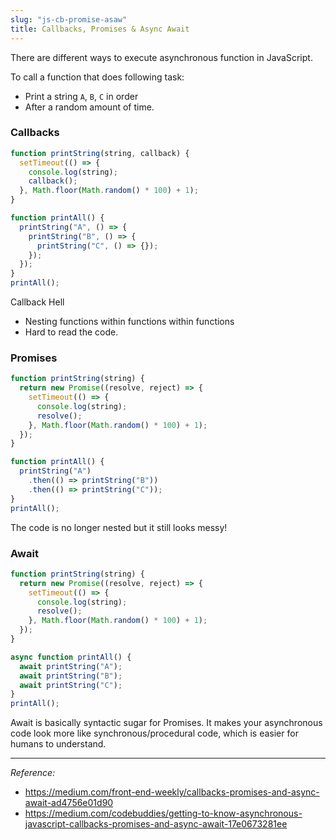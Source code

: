 ```yaml
---
slug: "js-cb-promise-asaw"
title: Callbacks, Promises & Async Await
---
```


There are different ways to execute asynchronous function in JavaScript.

To call a function that does following task:

- Print a string `A`, `B`, `C` in order
- After a random amount of time.

### Callbacks

```javascript
function printString(string, callback) {
  setTimeout(() => {
    console.log(string);
    callback();
  }, Math.floor(Math.random() * 100) + 1);
}

function printAll() {
  printString("A", () => {
    printString("B", () => {
      printString("C", () => {});
    });
  });
}
printAll();
```

Callback Hell

- Nesting functions within functions within functions
- Hard to read the code.

### Promises

```javascript
function printString(string) {
  return new Promise((resolve, reject) => {
    setTimeout(() => {
      console.log(string);
      resolve();
    }, Math.floor(Math.random() * 100) + 1);
  });
}

function printAll() {
  printString("A")
    .then(() => printString("B"))
    .then(() => printString("C"));
}
printAll();
```

The code is no longer nested but it still looks messy!

### Await

```javascript
function printString(string) {
  return new Promise((resolve, reject) => {
    setTimeout(() => {
      console.log(string);
      resolve();
    }, Math.floor(Math.random() * 100) + 1);
  });
}

async function printAll() {
  await printString("A");
  await printString("B");
  await printString("C");
}
printAll();
```

Await is basically syntactic sugar for Promises. It makes your asynchronous code look more like synchronous/procedural code, which is easier for humans to understand.

---

_Reference:_

- https://medium.com/front-end-weekly/callbacks-promises-and-async-await-ad4756e01d90
- https://medium.com/codebuddies/getting-to-know-asynchronous-javascript-callbacks-promises-and-async-await-17e0673281ee

